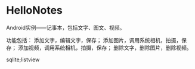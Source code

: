 # HelloNotes
Android实例——记事本，包括文字、图文、视频。

功能包括：
添加文字，编辑文字，保存；
添加图片，调用系统相机，拍摄，保存；
添加视频，调用系统相机，拍摄，保存；
删除文字，删除图片，删除视频。

sqlite;listview
